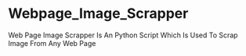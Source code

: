 # Webpage_Image_Scrapper

Web Page Image Scrapper Is An Python Script Which Is Used To Scrap Image From Any Web Page
